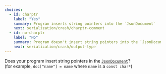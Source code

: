 ```yaml
---
choices:
  - id: charptr
    label: "Yes"
    summary: Program inserts string pointers into the `JsonDocument`
    next: serialization/crash/charptr-comment
  - id: no-charptr
    label: "No"
    summary: Program doesn't insert string pointers into the `JsonDocument`
    next: serialization/crash/output-type
---
```


Does your program insert string pointers in the [`JsonDocument`](/v6/api/jsondocument/)?  
(for example, `doc["name"] = name` where `name` is a `const char*`)